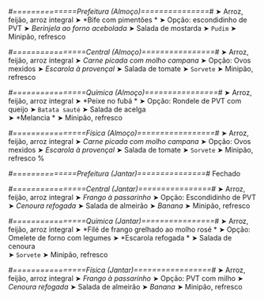 
*#==============Prefeitura (Almoço)===============#*
➤ Arroz, feijão, arroz integral
➤ *Bife com pimentões *
➤ Opção: escondidinho de PVT
➤ *Berinjela ao forno acebolada*
➤ Salada de mostarda
➤ `Pudim`
➤ Minipão, refresco

*#================Central (Almoço)================#*
➤ Arroz, feijão, arroz integral
➤ *Carne picada com molho campana*
➤ Opção: Ovos mexidos
➤ *Escarola à provençal*
➤ Salada de tomate
➤ `Sorvete`
➤ Minipão, refresco

*#================Química (Almoço)================#*
➤ Arroz, feijão, arroz integral
➤ *Peixe no fubá *
➤ Opção: Rondele de PVT com queijo
➤ `Batata sauté`
➤ Salada de acelga  
➤ *Melancia  *
➤ Minipão, refresco

*#================Física (Almoço)=================#*
➤ Arroz, feijão, arroz integral
➤ *Carne picada com molho campana*
➤ Opção: Ovos mexidos
➤ *Escarola à provençal*
➤ Salada de tomate
➤ `Sorvete`
➤ Minipão, refresco
%

*#==============Prefeitura (Jantar)===============#*
Fechado

*#================Central (Jantar)================#*
➤ Arroz, feijão, arroz integral
➤ *Frango à passarinho*
➤ Opção: Escondidinho de PVT
➤ *Cenoura refogada*
➤ Salada de almeirão
➤ *Banana*
➤ Minipão, refresco

*#================Química (Jantar)================#*
➤ Arroz, feijão, arroz integral
➤ *Filé de frango grelhado ao molho rosé *
➤ Opção: Omelete de forno com legumes 
➤ *Escarola refogada *
➤ Salada de cenoura    
➤ `Sorvete`
➤ Minipão, refresco

*#================Física (Jantar)=================#*
➤ Arroz, feijão, arroz integral
➤ *Frango à passarinho*
➤ Opção: PVT com milho
➤ *Cenoura refogada*
➤ Salada de almeirão
➤ *Banana*
➤ Minipão, refresco
